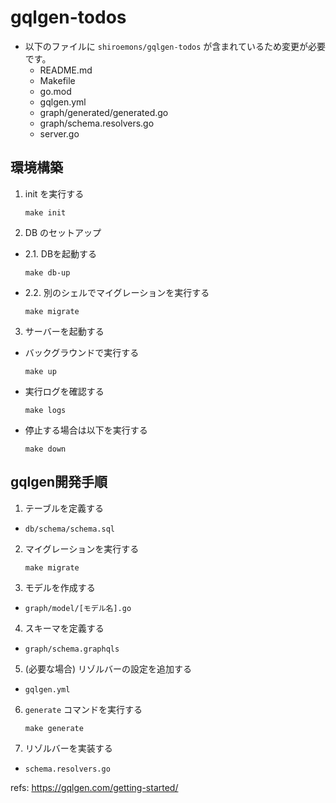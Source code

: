 # gqlgen-todos

- 以下のファイルに `shiroemons/gqlgen-todos` が含まれているため変更が必要です。
  - README.md
  - Makefile
  - go.mod
  - gqlgen.yml
  - graph/generated/generated.go
  - graph/schema.resolvers.go
  - server.go

## 環境構築

1. init を実行する
    ```shell
    make init
    ```
2. DB のセットアップ
  - 2.1. DBを起動する
    ```shell
    make db-up
    ```
  - 2.2. 別のシェルでマイグレーションを実行する
    ```shell
    make migrate
    ```
3. サーバーを起動する
  - バックグラウンドで実行する
    ```shell
    make up
    ```
  - 実行ログを確認する
    ```shell
    make logs
    ```
  - 停止する場合は以下を実行する
    ```shell
    make down
    ```

## gqlgen開発手順

1. テーブルを定義する
  - `db/schema/schema.sql`
2. マイグレーションを実行する
    ```shell
    make migrate
    ```
3. モデルを作成する
  - `graph/model/[モデル名].go`
4. スキーマを定義する
  - `graph/schema.graphqls`
5. (必要な場合) リゾルバーの設定を追加する
  - `gqlgen.yml`
6. `generate` コマンドを実行する
    ```shell
    make generate
    ```
7. リゾルバーを実装する
  - `schema.resolvers.go`

refs: https://gqlgen.com/getting-started/
